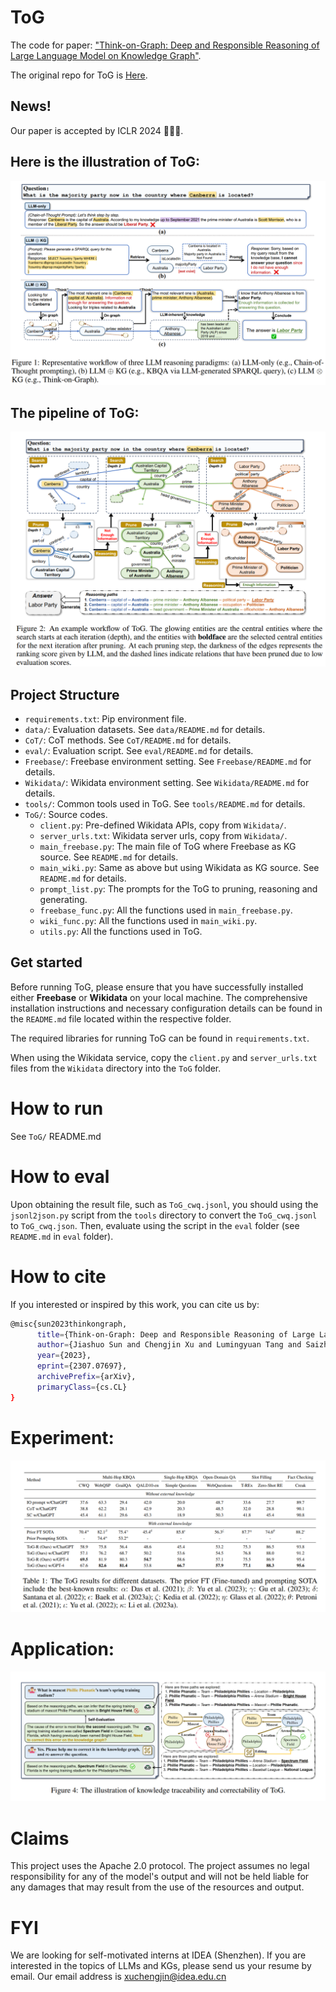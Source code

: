 # ToG
The code for paper: ["Think-on-Graph: Deep and Responsible Reasoning of Large Language Model on Knowledge Graph"](https://arxiv.org/pdf/2307.07697.pdf).

The original repo for ToG is [Here](https://github.com/GasolSun36/ToG).

## News!
Our paper is accepted by ICLR 2024 🥳🥳🥳.


## Here is the illustration of ToG:

![image](https://github.com/GasolSun36/ToG/blob/main/assets/demo.png)

## The pipeline of ToG:

![image](https://github.com/GasolSun36/ToG/blob/main/assets/methods.png)

## Project Structure
- `requirements.txt`: Pip environment file.
- `data/`: Evaluation datasets. See `data/README.md` for details.
- `CoT/`: CoT methods. See `CoT/README.md` for details.
- `eval/`: Evaluation script. See `eval/README.md` for details.
- `Freebase/`: Freebase environment setting. See `Freebase/README.md` for details.
- `Wikidata/`: Wikidata environment setting. See `Wikidata/README.md` for details.
- `tools/`: Common tools used in ToG. See `tools/README.md` for details.
- `ToG/`: Source codes.
  - `client.py`: Pre-defined Wikidata APIs, copy from `Wikidata/`.
  - `server_urls.txt`: Wikidata server urls, copy from `Wikidata/`.
  - `main_freebase.py`: The main file of ToG where Freebase as KG source. See `README.md` for details.
  - `main_wiki.py`: Same as above but using Wikidata as KG source. See `README.md` for details.
  - `prompt_list.py`: The prompts for the ToG to pruning, reasoning and generating.
  - `freebase_func.py`: All the functions used in `main_freebase.py`.
  - `wiki_func.py`: All the functions used in `main_wiki.py`.
  - `utils.py`: All the functions used in ToG.

## Get started
Before running ToG, please ensure that you have successfully installed either **Freebase** or **Wikidata** on your local machine. The comprehensive installation instructions and necessary configuration details can be found in the `README.md` file located within the respective folder.

The required libraries for running ToG can be found in `requirements.txt`.

When using the Wikidata service, copy the `client.py` and `server_urls.txt` files from the `Wikidata` directory into the `ToG` folder.


# How to run
See `ToG/` README.md

# How to eval
Upon obtaining the result file, such as `ToG_cwq.jsonl`, you should using the `jsonl2json.py` script from the `tools` directory to convert the `ToG_cwq.jsonl` to `ToG_cwq.json`. Then, evaluate using the script in the `eval` folder (see `README.md` in `eval` folder).


# How to cite
If you interested or inspired by this work, you can cite us by:
```sh
@misc{sun2023thinkongraph,
      title={Think-on-Graph: Deep and Responsible Reasoning of Large Language Model with Knowledge Graph}, 
      author={Jiashuo Sun and Chengjin Xu and Lumingyuan Tang and Saizhuo Wang and Chen Lin and Yeyun Gong and Heung-Yeung Shum and Jian Guo},
      year={2023},
      eprint={2307.07697},
      archivePrefix={arXiv},
      primaryClass={cs.CL}
}
```

# Experiment:

![image](https://github.com/GasolSun36/ToG/blob/main/assets/experiments.png)


# Application:

![image](https://github.com/GasolSun36/ToG/blob/main/assets/application.png)



# Claims
This project uses the Apache 2.0 protocol. The project assumes no legal responsibility for any of the model's output and will not be held liable for any damages that may result from the use of the resources and output.

# FYI
We are looking for self-motivated interns at IDEA (Shenzhen). If you are interested in the topics of LLMs and KGs, please send us your resume by email. Our email address is xuchengjin@idea.edu.cn
